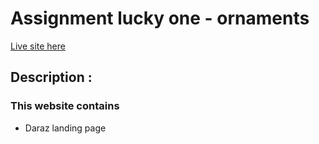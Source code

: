 # Assignment lucky one - ornaments

<a href="https://daraz-landing-page.netlify.app/">Live site here</a>

## Description :

<h3>This website contains</h3>
<ul>
    <li>Daraz landing page</li>
</ul>
